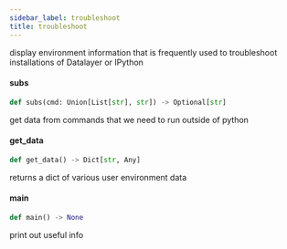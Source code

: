 ```yaml
---
sidebar_label: troubleshoot
title: troubleshoot
---
```


display environment information that is frequently
used to troubleshoot installations of Datalayer or IPython

#### subs

```python
def subs(cmd: Union[List[str], str]) -> Optional[str]
```

get data from commands that we need to run outside of python

#### get\_data

```python
def get_data() -> Dict[str, Any]
```

returns a dict of various user environment data

#### main

```python
def main() -> None
```

print out useful info

